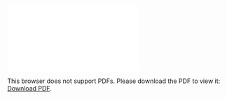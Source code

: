 <object data="christ-in-song/CIS1908pdfs/230.pdf" type="application/pdf" width="100%" height="1024px">
    <embed src="christ-in-song/CIS1908pdfs/230.pdf">
        <p>This browser does not support PDFs. Please download the PDF to view it: <a href="christ-in-song/CIS1908pdfs/230.pdf">Download PDF</a>.</p>
    </embed>
</object>
